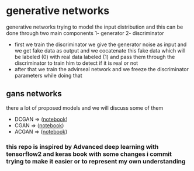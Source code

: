 # generative networks 

generative networks trying to model the input distribution and this can be done through two main 
components 1- generator 2- discriminator 

- first we train the discriminator 
we give the generator noise as input and we get fake data as output and we cocatenate this fake data which will be labeled (0) with real data labeled (1) and pass them through the discriminator to train him to detect if it is real or not  
- after that we train the advirseal network and we freeze the discriminator parameters while doing that 

## gans networks 
there a lot of proposed models and we will discuss some of them 

- DCGAN  => ([notebook]('https://github.com/Ahmed-M0hamed/generative-network/DCGAN.ipynb'))
- CGAN   => ([notebook]('https://github.com/Ahmed-M0hamed/generative-network/CDGAN.ipynb'))
- ACGAN  => ([notebook]('https://github.com/Ahmed-M0hamed/generative-network/ACGAN.ipynb'))

### this repo is inspired by Advanced deep learning with tensorflow2 and keras book with some changes i commit trying to make it easier or to represent my own understanding 





